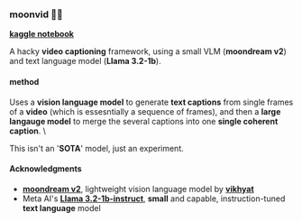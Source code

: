 ### moonvid 🎥🌒

[**kaggle notebook**](https://www.kaggle.com/code/tensorkelechi/moondream-video/)

A hacky **video captioning** framework,
 using a small VLM (**moondream v2**) and text language model (**Llama 3.2-1b**). 

#### method
Uses a **vision language model** to generate **text captions** from single frames of a **video** (which is essesntially a sequence of frames), 
and then a **large langauge model** to merge the several captions into  one **single coherent caption**. \

This isn't an '**SOTA**' model, just an experiment.

#### Acknowledgments
- [**moondream v2**](https://github.com/vikhyat/moondream), lightweight vision language model by [**vikhyat**](https://github.com/vikhyat/)
- Meta AI's [**Llama 3.2-1b-instruct**](https://huggingface.co/meta-llama/Llama-3.2-1B-Instruct),
 **small** and capable, instruction-tuned **text language** model
